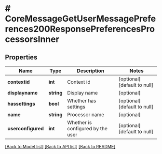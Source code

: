 # # CoreMessageGetUserMessagePreferences200ResponsePreferencesProcessorsInner

## Properties

Name | Type | Description | Notes
------------ | ------------- | ------------- | -------------
**contextid** | **int** | Context id | [optional] [default to null]
**displayname** | **string** | Display name | [optional]
**hassettings** | **bool** | Whether has settings | [optional] [default to null]
**name** | **string** | Processor name | [optional]
**userconfigured** | **int** | Whether is configured by the user | [optional] [default to null]

[[Back to Model list]](../../README.md#models) [[Back to API list]](../../README.md#endpoints) [[Back to README]](../../README.md)
